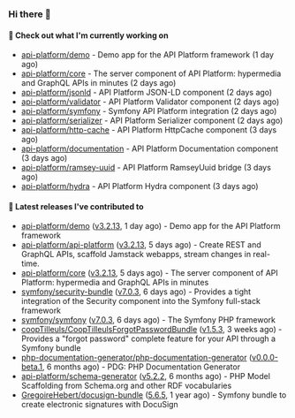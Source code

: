 ### Hi there 👋

#### 👷 Check out what I'm currently working on

- [api-platform/demo](https://github.com/api-platform/demo) - Demo app for the API Platform framework (1 day ago)
- [api-platform/core](https://github.com/api-platform/core) - The server component of API Platform: hypermedia and GraphQL APIs in minutes (2 days ago)
- [api-platform/jsonld](https://github.com/api-platform/jsonld) - API Platform JSON-LD component (2 days ago)
- [api-platform/validator](https://github.com/api-platform/validator) - API Platform Validator component (2 days ago)
- [api-platform/symfony](https://github.com/api-platform/symfony) - Symfony API Platform integration (2 days ago)
- [api-platform/serializer](https://github.com/api-platform/serializer) - API Platform Serializer component (2 days ago)
- [api-platform/http-cache](https://github.com/api-platform/http-cache) - API Platform HttpCache component (3 days ago)
- [api-platform/documentation](https://github.com/api-platform/documentation) - API Platform Documentation component (3 days ago)
- [api-platform/ramsey-uuid](https://github.com/api-platform/ramsey-uuid) - API Platform RamseyUuid bridge (3 days ago)
- [api-platform/hydra](https://github.com/api-platform/hydra) - API Platform Hydra component (3 days ago)

#### 🔭 Latest releases I've contributed to

- [api-platform/demo](https://github.com/api-platform/demo) ([v3.2.13](https://github.com/api-platform/demo/releases/tag/v3.2.13), 1 day ago) - Demo app for the API Platform framework
- [api-platform/api-platform](https://github.com/api-platform/api-platform) ([v3.2.13](https://github.com/api-platform/api-platform/releases/tag/v3.2.13), 5 days ago) - Create REST and GraphQL APIs, scaffold Jamstack webapps, stream changes in real-time.
- [api-platform/core](https://github.com/api-platform/core) ([v3.2.13](https://github.com/api-platform/core/releases/tag/v3.2.13), 5 days ago) - The server component of API Platform: hypermedia and GraphQL APIs in minutes
- [symfony/security-bundle](https://github.com/symfony/security-bundle) ([v7.0.3](https://github.com/symfony/security-bundle/releases/tag/v7.0.3), 6 days ago) - Provides a tight integration of the Security component into the Symfony full-stack framework
- [symfony/symfony](https://github.com/symfony/symfony) ([v7.0.3](https://github.com/symfony/symfony/releases/tag/v7.0.3), 6 days ago) - The Symfony PHP framework
- [coopTilleuls/CoopTilleulsForgotPasswordBundle](https://github.com/coopTilleuls/CoopTilleulsForgotPasswordBundle) ([v1.5.3](https://github.com/coopTilleuls/CoopTilleulsForgotPasswordBundle/releases/tag/v1.5.3), 3 weeks ago) - Provides a &#34;forgot password&#34; complete feature for your API through a Symfony bundle
- [php-documentation-generator/php-documentation-generator](https://github.com/php-documentation-generator/php-documentation-generator) ([v0.0.0-beta.1](https://github.com/php-documentation-generator/php-documentation-generator/releases/tag/v0.0.0-beta.1), 6 months ago) - PDG: PHP Documentation Generator
- [api-platform/schema-generator](https://github.com/api-platform/schema-generator) ([v5.2.2](https://github.com/api-platform/schema-generator/releases/tag/v5.2.2), 6 months ago) - PHP Model Scaffolding from Schema.org and other RDF vocabularies
- [GregoireHebert/docusign-bundle](https://github.com/GregoireHebert/docusign-bundle) ([5.6.5](https://github.com/GregoireHebert/docusign-bundle/releases/tag/5.6.5), 1 year ago) - Symfony bundle to create electronic signatures with DocuSign

